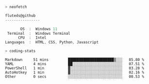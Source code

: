 ```zsh
> neofetch
```

<!--align="left" src="https://github.com/fluteds.png" alt="logo.png" width="200"/>-->

```csharp
fluteds@github
----------------

       OS  :  Windows 11
 Terminal  :  Windows Terminal
      CPU  :  Intel
Languages  :  HTML, CSS, Python, Javascript
```

```zsh
> coding-stats
```

<!--START_SECTION:waka-->

```text
Markdown     51 mins         █████████████████████▒░░░   85.80 %
YAML         4 mins          ██░░░░░░░░░░░░░░░░░░░░░░░   07.51 %
PowerShell   1 min           ▓░░░░░░░░░░░░░░░░░░░░░░░░   03.28 %
AutoHotkey   1 min           ▓░░░░░░░░░░░░░░░░░░░░░░░░   02.16 %
Other        0 secs          ░░░░░░░░░░░░░░░░░░░░░░░░░   00.53 %
```

<!--END_SECTION:waka-->
